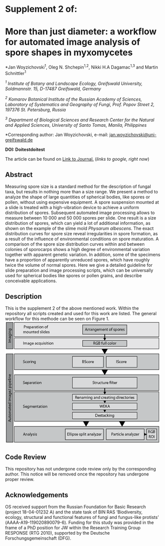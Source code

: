 # Supplement 2 of:
# More than just diameter: a workflow for automated image analysis of spore shapes in myxomycetes

*Jan Woyzichovski<sup>1</sup>, Oleg N. Shchepin<sup>1,2</sup>, Nikki H.A Dagamac<sup>1,3</sup> and Martin Schnittler<sup>1</sup>

*<sup>1</sup> Institute of Botany and Landscape Ecology, Greifswald University, Soldmannstr. 15, D-17487 Greifswald, Germany*

*<sup>2</sup> Komarov Botanical Institute of the Russian Academy of Sciences, Laboratory of Systematics and Geography of Fungi, 
Prof. Popov Street 2, 197376 St. Petersburg, Russia*

*<sup>3</sup> Department of Biological Sciences and Research Center for the Natural and Applied Sciences, University of Santo Tomas, Manila, Philippines*

*Corresponding author: Jan Woyzichovski, e-mail: jan.woyzichovski@uni-greifswald.de

**DOI: Doitestdoitest**

The article can be found on [Link to Journal.](http://google.com) (*links to google, right now*)

## Abstract
Measuring spore size is a standard method for the description of fungal taxa, but results in nothing more than a size range. We present a method to analyze the shape of large quantities of spherical bodies, like spores or pollen, without using expensive equipment. A spore suspension mounted at a slide is treated with a high-vibration device to achieve a uniform distribution of spores. Subsequent automated image processing allows to measure between 10 000 and 50 000 spores per slide. One result is a size distribution of spores, which can yield a lot of additional information, as shown on the example of the slime mold *Physarum albescens*. The exact distribution curves for spore size reveal irregularities in spore formation, as a result of the influence of environmental conditions on spore maturation. A comparison of the spore size distribution curves within and between colonies of sporocarps shows a high degree of environmental variation together with apparent genetic variation. In addition, some of the specimens have a proportion of apparently unreduced spores, which have roughly twice the volume of normal spores. Here we give a detailed guideline for slide preparation and image processing scripts, which can be universally used for spherical bodies like spores or pollen grains, and describe conceivable applications.

## Description
This is the supplement 2 of the above mentioned work. Within the repository all scripts created and used for this work are listed. The general workflow for this methode can be seen on Figure 1. ![Image of Workflow](https://github.com/JanWoyzi/Sporesize-Measurement/blob/main/ImgForReadme/workflow-02.png)


## Code Review
This repository has not undergone code review only by the corresponding author. This notice will be removed once the repository has undergone proper review.

## Acknowledgements
OS received support from the Russian Foundation for Basic Research (project 18-04-01232 А) and the state task of BIN RAS ‘Biodiversity, ecology, structural and functional features of fungi and fungus-like protists’ (АААА-А19-119020890079-6).
Funding for this study was provided in the frame of a PhD position for JW within the Research Training Group RESPONSE (RTG 2010), supported by the Deutsche Forschungsgemeinschaft (DFG).
